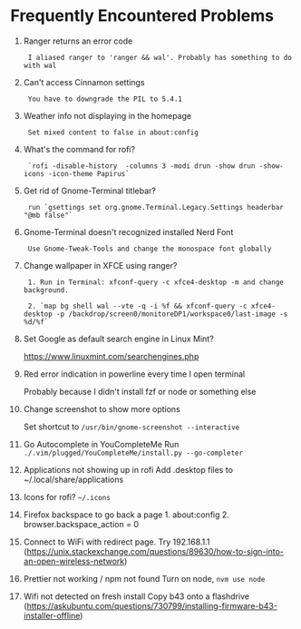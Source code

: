 # Frequently Encountered Problems

1. Ranger returns an error code

        I aliased ranger to 'ranger && wal'. Probably has something to do with wal

2. Can't access Cinnamon settings

        You have to downgrade the PIL to 5.4.1

3. Weather info not displaying in the homepage

        Set mixed content to false in about:config

4. What's the command for rofi?

        `rofi -disable-history  -columns 3 -modi drun -show drun -show-icons -icon-theme Papirus`

5. Get rid of Gnome-Terminal titlebar?

        run `gsettings set org.gnome.Terminal.Legacy.Settings headerbar "@mb false"`

6. Gnome-Terminal doesn't recognized installed Nerd Font

        Use Gnome-Tweak-Tools and change the monospace font globally

7. Change wallpaper in XFCE using ranger?

        1. Run in Terminal: xfconf-query -c xfce4-desktop -m and change background.

        2. `map bg shell wal --vte -q -i %f && xfconf-query -c xfce4-desktop -p /backdrop/screen0/monitoreDP1/workspace0/last-image -s %d/%f`

8. Set Google as default search engine in Linux Mint?

	https://www.linuxmint.com/searchengines.php

9. Red error indication in powerline every time I open terminal

    Probably because I didn't install fzf or node or something else

10. Change screenshot to show more options

    Set shortcut to `/usr/bin/gnome-screenshot --interactive`

11. Go Autocomplete in YouCompleteMe
    Run `./.vim/plugged/YouCompleteMe/install.py --go-completer`

12. Applications not showing up in rofi
    Add .desktop files to ~/.local/share/applications

13. Icons for rofi?
    `~/.icons`

14. Firefox backspace to go back a page
        1. about:config
        2. browser.backspace_action = 0

15. Connect to WiFi with redirect page.
    Try 192.168.1.1 (https://unix.stackexchange.com/questions/89630/how-to-sign-into-an-open-wireless-network)

16. Prettier not working / npm not found
    Turn on node, `nvm use node`

17. Wifi not detected on fresh install
    Copy b43 onto a flashdrive (https://askubuntu.com/questions/730799/installing-firmware-b43-installer-offline)
